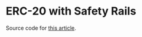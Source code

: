 # ERC-20 with Safety Rails

Source code for [this article](https://ethereum.org/en/developers/tutorials/erc20-with-safety-rails/#main-content).

